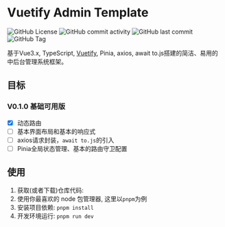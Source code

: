 # Vuetify Admin Template
![GitHub License](https://img.shields.io/github/license/ListenLove/vuetify-admin-template)
![GitHub commit activity](https://img.shields.io/github/commit-activity/t/ListenLove/vuetify-admin-template)
![GitHub last commit](https://img.shields.io/github/last-commit/ListenLove/vuetify-admin-template)
![GitHub Tag](https://img.shields.io/github/v/tag/ListenLove/!%5BGitHub%20last%20commit%5D(https%3A%2F%2Fimg.shields.io%2Fgithub%2Flast-commit%2FListenLove%2Fvuetify-admin-template))

基于Vue3.x, TypeScript, [Vuetify](./vuetify.md), Pinia, axios, await to.js搭建的简洁、易用的中后台管理系统框架。
## 目标

### V0.1.0 基础可用版
- [x] 动态路由
- [ ] 基本界面布局和基本的响应式
- [ ] axios请求封装，`await to.js`的引入
- [ ] Pinia全局状态管理、基本的路由守卫配置

## 使用
1. 获取(或者下载)仓库代码:
2. 使用你最喜欢的 node 包管理器, 这里以`pnpm`为例
3. 安装项目依赖: `pnpm install`
4. 开发环境运行: `pnpm run dev`

